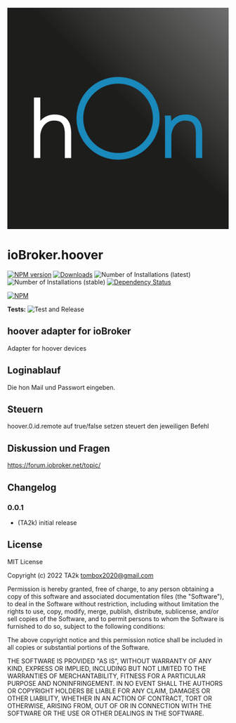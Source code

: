 ![Logo](admin/hoover.png)
# ioBroker.hoover

[![NPM version](https://img.shields.io/npm/v/iobroker.hoover.svg)](https://www.npmjs.com/package/iobroker.hoover)
[![Downloads](https://img.shields.io/npm/dm/iobroker.hoover.svg)](https://www.npmjs.com/package/iobroker.hoover)
![Number of Installations (latest)](https://iobroker.live/badges/hoover-installed.svg)
![Number of Installations (stable)](https://iobroker.live/badges/hoover-stable.svg)
[![Dependency Status](https://img.shields.io/david/TA2k/iobroker.hoover.svg)](https://david-dm.org/TA2k/iobroker.hoover)

[![NPM](https://nodei.co/npm/iobroker.hoover.png?downloads=true)](https://nodei.co/npm/iobroker.hoover/)

**Tests:** ![Test and Release](https://github.com/TA2k/ioBroker.hoover/workflows/Test%20and%20Release/badge.svg)

## hoover adapter for ioBroker

Adapter for hoover devices

## Loginablauf

Die hon Mail und Passwort eingeben.

## Steuern

hoover.0.id.remote auf true/false setzen steuert den jeweiligen Befehl


## Diskussion und Fragen

<https://forum.iobroker.net/topic/>

## Changelog

### 0.0.1
* (TA2k) initial release

## License
MIT License

Copyright (c) 2022 TA2k <tombox2020@gmail.com>

Permission is hereby granted, free of charge, to any person obtaining a copy
of this software and associated documentation files (the "Software"), to deal
in the Software without restriction, including without limitation the rights
to use, copy, modify, merge, publish, distribute, sublicense, and/or sell
copies of the Software, and to permit persons to whom the Software is
furnished to do so, subject to the following conditions:

The above copyright notice and this permission notice shall be included in all
copies or substantial portions of the Software.

THE SOFTWARE IS PROVIDED "AS IS", WITHOUT WARRANTY OF ANY KIND, EXPRESS OR
IMPLIED, INCLUDING BUT NOT LIMITED TO THE WARRANTIES OF MERCHANTABILITY,
FITNESS FOR A PARTICULAR PURPOSE AND NONINFRINGEMENT. IN NO EVENT SHALL THE
AUTHORS OR COPYRIGHT HOLDERS BE LIABLE FOR ANY CLAIM, DAMAGES OR OTHER
LIABILITY, WHETHER IN AN ACTION OF CONTRACT, TORT OR OTHERWISE, ARISING FROM,
OUT OF OR IN CONNECTION WITH THE SOFTWARE OR THE USE OR OTHER DEALINGS IN THE
SOFTWARE.